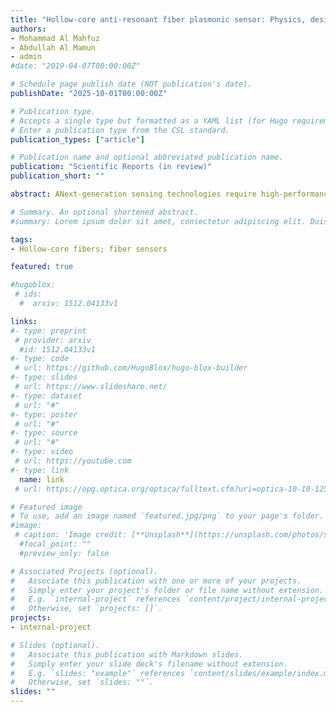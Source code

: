 ```yaml
---
title: "Hollow-core anti-resonant fiber plasmonic sensor: Physics, design, and simulations"
authors:
- Mohammad Al Mahfuz
- Abdullah Al Mamun
- admin
#date: "2019-04-07T00:00:00Z"

# Schedule page publish date (NOT publication's date).
publishDate: "2025-10-01T00:00:00Z"

# Publication type.
# Accepts a single type but formatted as a YAML list (for Hugo requirements).
# Enter a publication type from the CSL standard.
publication_types: ["article"]

# Publication name and optional abbreviated publication name.
publication: "Scientific Reports (in review)"
publication_short: ""

abstract: ANext-generation sensing technologies require high-performance sensors that can offer ultra-low loss while achieving enhanced sensitivity. To achieve this goal, we propose a hollow-core anti-resonant fiber (HC-ARF) refractive index (RI) sensor that leverages the surface plasmon resonance (SPR) detection mechanism for superior optical sensing performance. The proposed design features a simplified geometry with a single ring of uniformly arranged cladding tubes, each coated with a thin gold layer on both the tube and jacket surfaces to enable strong plasmonic interactions. Using rigorous finite element modeling (FEM) simulations, the fiber structure is precisely optimized to achieve ultra-low loss and high detection sensitivity through wavelength interrogation. The numerical results show that the proposed HC-ARF sensor exhibits losses that are up to two orders of magnitude lower than those of conventional solid-core fiber sensors. Remarkably, it is also maintaining outstanding wavelength sensitivity (WS) of 6500 and 11500 nm/RIU for analyte RIs of 1.33 and 1.43, respectively, effectively covering the RI range from 1.25 to 1.44. In addition, the sensor exhibits stable performance under tight bending conditions with an 80 cm bend radius and $\pm$4\% variations in geometric parameters. Its high sensitivity and low loss property make the sensor a strong candidate for precise and real-time RI monitoring in diverse applications, including glucose and sucrose concentration analysis, cancer cell detection, and SARS-CoV-2 identification.

# Summary. An optional shortened abstract.
#summary: Lorem ipsum dolor sit amet, consectetur adipiscing elit. Duis posuere tellus ac convallis placerat. Proin tincidunt magna sed ex sollicitudin condimentum.

tags:
- Hollow-core fibers; fiber sensors

featured: true

#hugoblox:
 # ids:
  #  arxiv: 1512.04133v1

links:
#- type: preprint
 # provider: arxiv
  #id: 1512.04133v1
#- type: code
 # url: https://github.com/HugoBlox/hugo-blox-builder
#- type: slides
 # url: https://www.slideshare.net/
#- type: dataset
 # url: "#"
#- type: poster
 # url: "#"
#- type: source
 # url: "#"
#- type: video
 # url: https://youtube.com
#- type: link
  name: link
 # url: https://opg.optica.org/optica/fulltext.cfm?uri=optica-10-10-1253

# Featured image
# To use, add an image named `featured.jpg/png` to your page's folder. 
#image:
 # caption: 'Image credit: [**Unsplash**](https://unsplash.com/photos/s9CC2SKySJM)'
  #focal_point: ""
  #preview_only: false

# Associated Projects (optional).
#   Associate this publication with one or more of your projects.
#   Simply enter your project's folder or file name without extension.
#   E.g. `internal-project` references `content/project/internal-project/index.md`.
#   Otherwise, set `projects: []`.
projects:
- internal-project

# Slides (optional).
#   Associate this publication with Markdown slides.
#   Simply enter your slide deck's filename without extension.
#   E.g. `slides: "example"` references `content/slides/example/index.md`.
#   Otherwise, set `slides: ""`.
slides: ""
---
```



